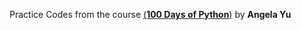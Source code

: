 Practice Codes from the course [(**100 Days of Python**)](https://100daysofpython.dev) by **Angela Yu**
